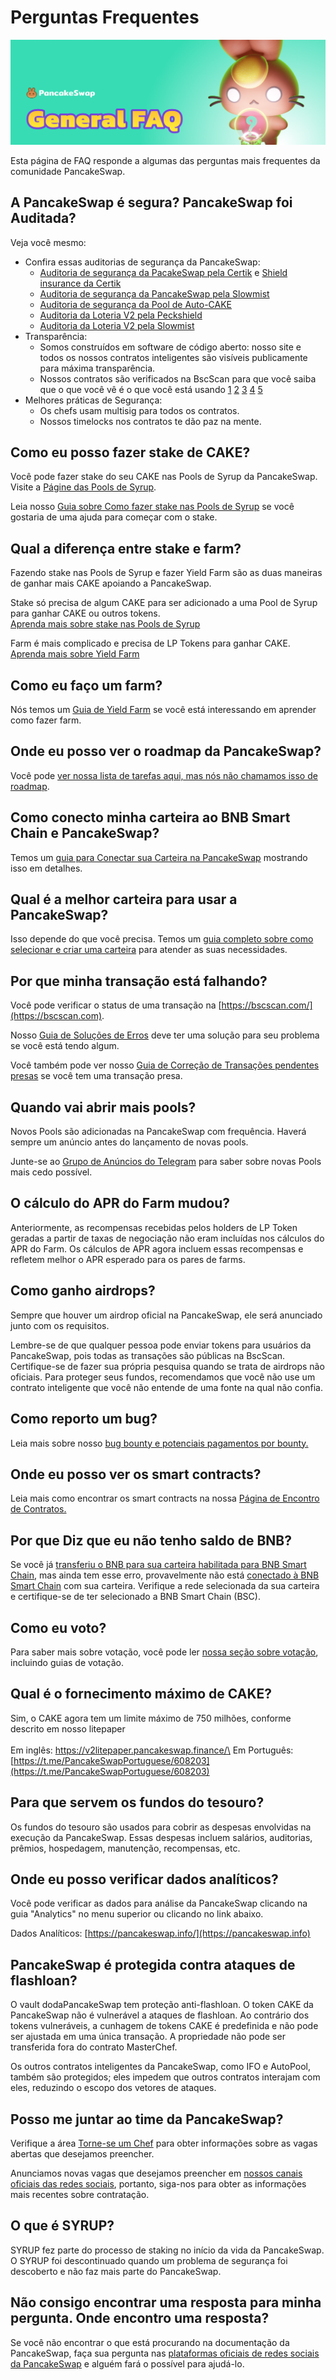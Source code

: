 # Perguntas Frequentes

![](<../.gitbook/assets/general-faq-header (1) (1).png>)

Esta página de FAQ responde a algumas das perguntas mais frequentes da comunidade PancakeSwap.

## A PancakeSwap é segura? PancakeSwap foi Auditada?

Veja você mesmo:

* Confira essas auditorias de segurança da PancakeSwap:
  * [Auditoria de segurança da PacakeSwap pela Certik](https://www.certik.org/projects/pancakeswap) e [Shield insurance da Certik](https://shield.certik.foundation)
  * [Auditoria de segurança da PancakeSwap pela Slowmist](https://github.com/slowmist/Knowledge-Base/blob/master/open-report/Smart%20Contract%20Security%20Audit%20Report%20%20-%20PancakeSwap.pdf)
  * [Auditoria de segurança da Pool de Auto-CAKE ](https://github.com/slowmist/Knowledge-Base/blob/master/open-report/Smart%20Contract%20Security%20Audit%20Report%20-%20CakeVault.pdf)
  * [Auditoria da Loteria V2 pela Peckshield](https://github.com/peckshield/publications/blob/master/audit\_reports/PeckShield-Audit-Report-PancakeswapLottery-v1.0.pdf)
  * [Auditoria da Loteria V2 pela Slowmist](https://github.com/slowmist/Knowledge-Base/blob/master/open-report/Smart%20Contract%20Security%20Audit%20Report%20-%20PancakeSwap%20Lottery.pdf)
* Transparência:
  * Somos construídos em software de código aberto: nosso site e todos os nossos contratos inteligentes são visíveis publicamente para máxima transparência.&#x20;
  * Nossos contratos são verificados na BscScan para que você saiba que o que você vê é o que você está usando [1](https://bscscan.com/address/0x10ED43C718714eb63d5aA57B78B54704E256024E) [2](https://bscscan.com/address/0x73feaa1ee314f8c655e354234017be2193c9e24e#code) [3](https://bscscan.com/address/0xbcfccbde45ce874adcb698cc183debcf17952812) [4](https://bscscan.com/address/0x1b96b92314c44b159149f7e0303511fb2fc4774f#code) [5](https://bscscan.com/address/0x92E8CeB7eAeD69fB6E4d9dA43F605D2610214E68)
* Melhores práticas de Segurança:
  * Os chefs usam multisig para todos os contratos.
  * Nossos timelocks nos contratos te dão paz na mente.

## Como eu posso fazer stake de CAKE?

Você pode fazer stake do seu CAKE nas Pools de Syrup da PancakeSwap. Visite a [Págine das Pools de Syrup](https://pancakeswap.finance/pools).

Leia nosso [Guia sobre Como fazer stake nas Pools de Syrup](https://docs.pancakeswap.finance/v/portuguese-brazilian/products/syrup-pool) se você gostaria de uma ajuda para começar com o stake.

## Qual a diferença entre stake e farm?

Fazendo stake nas Pools de Syrup e fazer Yield Farm são as duas maneiras de ganhar mais CAKE apoiando a PancakeSwap.&#x20;

Stake só precisa de algum CAKE para ser adicionado a uma Pool de Syrup para ganhar CAKE ou outros tokens.\
[Aprenda mais sobre stake nas Pools de Syrup](https://docs.pancakeswap.finance/v/portuguese-brazilian/products/syrup-pool)

Farm é mais complicado e precisa de LP Tokens para ganhar CAKE.\
[Aprenda mais sobre Yield Farm](https://docs.pancakeswap.finance/v/portuguese-brazilian/products/yield-farming)

## Como eu faço um farm?

Nós temos um [Guia de Yield Farm](https://docs.pancakeswap.finance/v/portuguese-brazilian/products/yield-farming) se você está interessando em aprender como fazer farm.

## Onde eu posso ver o roadmap da PancakeSwap?

Você pode [ver nossa lista de tarefas aqui, mas nós não chamamos isso de   roadmap](https://docs.pancakeswap.finance/v/portuguese-brazilian/roadmap).

## Como conecto minha carteira ao BNB Smart Chain e PancakeSwap?

Temos um [guia para Conectar sua Carteira na PancakeSwap](../get-started/connection-guide.md) mostrando isso em detalhes.

## Qual é a melhor carteira para usar a  PancakeSwap?

Isso depende do que você precisa. Temos um [guia completo sobre como selecionar e criar uma carteira](../get-started/wallet-guide.md) para atender as suas necessidades.

## Por que minha transação está falhando?

Você pode verificar o status de uma transação na [https://bscscan.com/](https://bscscan.com).

Nosso [Guia de Soluções de Erros](troubleshooting.md) deve ter uma solução para seu problema se você está tendo algum.

Você também pode ver nosso [Guia de Correção de Transações pendentes presas](unsticking-a-transaction-stuck-as-pending-with-metamask.md) se você tem uma transação presa.

## Quando vai abrir mais pools?

Novos Pools são adicionadas na PancakeSwap com frequência. Haverá sempre um anúncio antes do lançamento de novas pools.

Junte-se ao [Grupo de Anúncios do Telegram](https://t.me/PancakeSwapAnn) para saber sobre novas Pools mais cedo possível.

## O cálculo do APR do Farm mudou?

Anteriormente, as recompensas recebidas pelos holders de LP Token geradas a partir de taxas de negociação não eram incluídas nos cálculos do APR do Farm. Os cálculos de APR agora incluem essas recompensas e refletem melhor o APR esperado para os pares de farms.

## Como ganho airdrops?

Sempre que houver um airdrop oficial na PancakeSwap, ele será anunciado junto com os requisitos.&#x20;

Lembre-se de que qualquer pessoa pode enviar tokens para usuários da PancakeSwap, pois todas as transações são públicas na BscScan. Certifique-se de fazer sua própria pesquisa quando se trata de airdrops não oficiais. Para proteger seus fundos, recomendamos que você não use um contrato inteligente que você não entende de uma fonte na qual não confia.

## Como reporto um bug?

Leia mais sobre nosso [bug bounty e potenciais pagamentos por bounty.](https://docs.pancakeswap.finance/v/portuguese-brazilian/code/bug-bounty)

## Onde eu posso ver os smart contracts?

Leia mais como encontrar os smart contracts na nossa [Página de Encontro de Contratos.](https://docs.pancakeswap.finance/v/portuguese-brazilian/code/smart-contracts)

## Por que Diz que eu não tenho saldo de BNB?

Se você já [transferiu o BNB para sua carteira habilitada para BNB Smart Chain](https://docs.pancakeswap.finance/v/portuguese-brazilian/get-started/bep20-guide), mas ainda tem esse erro, provavelmente não está [conectado à BNB Smart Chain](https://docs.pancakeswap.finance/v/portuguese-brazilian/get-started/connection-guide) com sua carteira. Verifique a rede selecionada da sua carteira e certifique-se de ter selecionado a BNB Smart Chain (BSC).

## Como eu voto?

Para saber mais sobre votação, você pode ler [nossa seção sobre votação](https://docs.pancakeswap.finance/v/portuguese-brazilian/products/voting), incluindo guias de votação.

## Qual é o fornecimento máximo de CAKE?

Sim, o CAKE agora tem um limite máximo de 750 milhões, conforme descrito em nosso litepaper \
\
Em inglês: https://v2litepaper.pancakeswap.finance/\
Em Português: [https://t.me/PancakeSwapPortuguese/608203](https://t.me/PancakeSwapPortuguese/608203)

## Para que servem os fundos do tesouro?

Os fundos do tesouro são usados para cobrir as despesas envolvidas na execução da PancakeSwap. Essas despesas incluem salários, auditorias, prêmios, hospedagem, manutenção, recompensas, etc.

## Onde eu posso verificar dados analíticos?

Você pode verificar as dados para análise da PancakeSwap clicando na guia "Analytics" no menu superior ou clicando no link abaixo.

Dados Analíticos: [https://pancakeswap.info/](https://pancakeswap.info)

## PancakeSwap é protegida contra ataques de flashloan?

O vault dodaPancakeSwap tem proteção anti-flashloan. O token CAKE da PancakeSwap não é vulnerável a ataques de flashloan. Ao contrário dos tokens vulneráveis, a cunhagem de tokens CAKE é predefinida e não pode ser ajustada em uma única transação. A propriedade não pode ser transferida fora do contrato MasterChef.&#x20;

Os outros contratos inteligentes da PancakeSwap, como IFO e AutoPool, também são protegidos; eles impedem que outros contratos interajam com eles, reduzindo o escopo dos vetores de ataques.

## Posso me juntar ao time da PancakeSwap?

Verifique a área [Torne-se um Chef](../contratando/hiring/) para obter informações sobre as vagas abertas que desejamos preencher.&#x20;

Anunciamos novas vagas que desejamos preencher em [nossos canais oficiais das redes sociais](https://docs.pancakeswap.finance/v/portuguese-brazilian/contact-us/telegram), portanto, siga-nos para obter as informações mais recentes sobre contratação.

## O que é SYRUP?

SYRUP fez parte do processo de staking no início da vida da PancakeSwap. O SYRUP foi descontinuado quando um problema de segurança foi descoberto e não faz mais parte do PancakeSwap.

## Não consigo encontrar uma resposta para minha pergunta. Onde encontro uma resposta?

Se você não encontrar o que está procurando na documentação da PancakeSwap, faça sua pergunta nas [plataformas oficiais de redes sociais da PancakeSwap](https://docs.pancakeswap.finance/v/portuguese-brazilian/contact-us/telegram) e alguém fará o possível para ajudá-lo.
